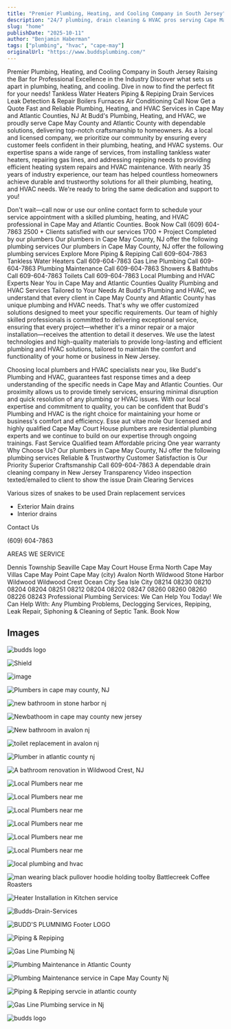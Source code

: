 ```yaml
---
title: "Premier Plumbing, Heating, and Cooling Company in South Jersey"
description: "24/7 plumbing, drain cleaning & HVAC pros serving Cape May & Atlantic Counties since 1989. Call 609-465-3759 for same-day service, upfront pricing & 5-star craftsmanship."
slug: "home"
publishDate: "2025-10-11"
author: "Benjamin Haberman"
tags: ["plumbing", "hvac", "cape-may"]
originalUrl: "https://www.buddsplumbing.com/"
---
```


Premier Plumbing, Heating, and Cooling Company in South Jersey
Raising the Bar for Professional Excellence in the Industry
Discover what sets us apart in plumbing, heating, and cooling. Dive in now to find the perfect fit for your needs!
Tankless Water Heaters
Piping & Repiping
Drain Services
Leak Detection & Repair
Boilers
Furnaces
Air Conditioning
Call Now
Get a Quote
Fast and Reliable Plumbing, Heating, and HVAC Services in Cape May and Atlantic Counties, NJ
At Budd's Plumbing, Heating, and HVAC, we proudly serve Cape May County and Atlantic County with dependable solutions, delivering top-notch craftsmanship to homeowners. As a local and licensed company, we prioritize our community by ensuring every customer feels confident in their plumbing, heating, and HVAC systems. Our expertise spans a wide range of services, from installing tankless water heaters, repairing gas lines, and addressing repiping needs to providing efficient heating system repairs and HVAC maintenance. With nearly 35 years of industry experience, our team has helped countless homeowners achieve durable and trustworthy solutions for all their plumbing, heating, and HVAC needs. We're ready to bring the same dedication and support to you!

Don't wait—call now or use our online contact form to schedule your service appointment with a skilled plumbing, heating, and HVAC professional in Cape May and Atlantic Counties.
Book Now
Call (609) 604-7863
2500
+
Clients satisfied with our services
1700
+
Project Completed by our plumbers
Our plumbers in Cape May County, NJ offer the following plumbing services
Our plumbers in Cape May County, NJ offer the following plumbing services
Explore More
Piping & Repiping
Call 609-604-7863
Tankless Water Heaters
Call 609-604-7863
Gas Line Plumbing
Call 609-604-7863
Plumbing Maintenance
Call 609-604-7863
Showers & Bathtubs
Call 609-604-7863
Toilets
Call 609-604-7863
Local Plumbing and HVAC Experts Near You in Cape May and Atlantic Counties
Quality Plumbing and HVAC Services Tailored to Your Needs
At Budd's Plumbing and HVAC, we understand that every client in Cape May County and Atlantic County has unique plumbing and HVAC needs. That's why we offer customized solutions designed to meet your specific requirements. Our team of highly skilled professionals is committed to delivering exceptional service, ensuring that every project—whether it's a minor repair or a major installation—receives the attention to detail it deserves. We use the latest technologies and high-quality materials to provide long-lasting and efficient plumbing and HVAC solutions, tailored to maintain the comfort and functionality of your home or business in New Jersey.

Choosing local plumbers and HVAC specialists near you, like Budd's Plumbing and HVAC, guarantees fast response times and a deep understanding of the specific needs in Cape May and Atlantic Counties. Our proximity allows us to provide timely services, ensuring minimal disruption and quick resolution of any plumbing or HVAC issues. With our local expertise and commitment to quality, you can be confident that Budd's Plumbing and HVAC is the right choice for maintaining your home or business's comfort and efficiency.
Esse aut vitae mole
Our licensed and highly qualified Cape May Court House plumbers are residential plumbing experts and we continue to build on our expertise through ongoing trainings.
Fast Service
Qualified team
Affordable pricing
One year warranty
Why Choose Us?
Our plumbers in Cape May County, NJ offer the following plumbing services
Reliable & Trustworthy
Customer Satisfaction is Our Priority
Superior Craftsmanship
Call 609-604-7863
A dependable drain cleaning company in New Jersey
Transparency
Video inspection texted/emailed to client to show the issue
Drain Clearing Services

Various sizes of snakes to be used
Drain replacement services

- Exterior Main drains
- Interior drains


Contact Us

(609) 604-7863

AREAS WE SERVICE

Dennis Township
Seaville
Cape May Court House
Erma
North Cape May
Villas
Cape May Point
Cape May (city)
Avalon
North Wildwood
Stone Harbor
Wildwood
Wildwood Crest
Ocean City
Sea Isle City
08214
08230
08210
08204
08204
08251
08212
08204
08202
08247
08260
08260
08260
08226
08243
Professional Plumbing Services: We Can Help You Today!
We Can Help With: Any Plumbing Problems, Declogging Services, Repiping, Leak Repair, Siphoning & Cleaning of Septic Tank.
Book Now

## Images

![budds logo](/assets/budds/home-67581cad97ff191209ab41ec-400-20x-20100-20black-20logo-20-1.avif "")

![Shield](/assets/budds/home-66cda34a5fa15f5f722b0d78-sheild.avif "")

![image](/assets/budds/home-67ff925e7172d86e71d5c11f-1-20sjg-20participating-20contractor-20logo.avif "")

![Plumbers in cape may county, NJ](/assets/budds/home-65227fa801945334e6ef317f-bathroom-20renovation-20in-20cumberland-20county-20nj.avif "")

![new bathroom in stone harbor nj](/assets/budds/home-65227fa8144ef340cced4296-new-20bathroom-20in-20stone-20harbor-20nj.avif "")

![Newbathoom in cape may county new jersey](/assets/budds/home-65227fa8496b7b6fa1a073c5-newbathoom-20in-20cape-20may-20county-20new-20jersey.avif "")

![New bathroom in avalon nj](/assets/budds/home-65227fa87c23f392769b8202-new-20bathroom-20in-20avalon-20nj.avif "")

![toilet replacement in avalon nj](/assets/budds/home-65227fa7496b7b6fa1a072fb-toilet-20replacement-20in-20avalon-20nj.avif "")

![Plumber in atlantic county nj](/assets/budds/home-65227fa76a63b8b3ab3d7a9c-plumber-in-atlantic-county-nj.avif "")

![A bathroom renovation in Wildwood Crest, NJ](/assets/budds/home-6522820eeb3ca68e35cb31bf-bathroom-renovation.avif "")

![Local Plumbers near me](/assets/budds/home-652289a055df512f971da963-img-piping.jpg "")

![Local Plumbers near me](/assets/budds/home-68bc924fb47fd194a5212f33-img-2-20-3.jpg "")

![Local Plumbers near me](/assets/budds/home-652289796255a39c3dbcce28-img-gas-line.jpg "")

![Local Plumbers near me](/assets/budds/home-6522896df150b9298ae999a1-img-plumbing.jpg "")

![Local Plumbers near me](/assets/budds/home-652289c601945334e6f8ac2d-img-bath.jpg "")

![Local Plumbers near me](/assets/budds/home-68bc93621716cd7d248d97a2-img-2-20-1.jpg "")

![local plumbing and hvac](/assets/budds/home-670df72c3a796e877c14de47-image-20-4.avif "")

![man wearing black pullover hoodie holding toolby Battlecreek Coffee Roasters](/assets/budds/home-68bc93f8a9420bb59e9e4be3-img-1.jpg "")

![Heater Installation in Kitchen service](/assets/budds/home-65165896cb29002bb1636996-img-large-2.avif "")

![Budds-Drain-Services](/assets/budds/home-6827397084b97ac5f4858407-682642be99377696c157aca4-logo-20-2.avif "")

![BUDD'S PLUMNIMG Footer LOGO](/assets/budds/home-65190c6c13ed5e2b9cf72de4-footer-20logo.svg "")

![Piping & Repiping](/assets/budds/home-651d19ce1eedeea0b77245d4-img-gallery-11.avif "")

![Gas Line Plumbing Nj](/assets/budds/home-651d19ce2b816a3eaf544c3c-img-gallery-10.avif "")

![Plumbing Maintenance in Atlantic County
](/assets/budds/home-651d19ce55ca7d366a7e165e-img-gallery-7.avif "")

![Plumbing Maintenance service in Cape May County Nj
](/assets/budds/home-651d19cd55ca7d366a7e13e6-img-gallery-8.avif "")

![Piping & Repiping servcie in atlantic county](/assets/budds/home-651d19ce6af248b539de86e7-img-gallery-9.avif "")

![Gas Line Plumbing service in Nj](/assets/budds/home-651d19cbc3b65b6514140e86-img-gallery-5.avif "")

![budds logo](/assets/budds/home-67583185176c34f673dcb7f7-entire-20white-20logo-20with-20text-20-2.avif "")

